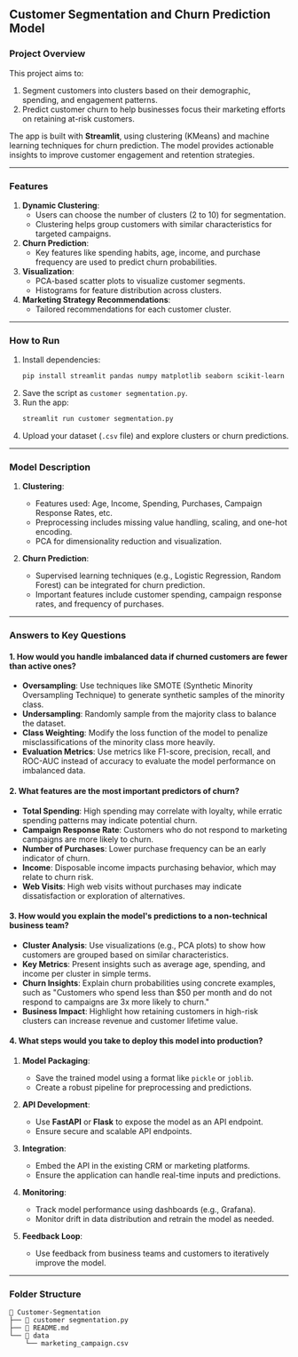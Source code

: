 ## **Customer Segmentation and Churn Prediction Model**

### **Project Overview**
This project aims to:
1. Segment customers into clusters based on their demographic, spending, and engagement patterns.
2. Predict customer churn to help businesses focus their marketing efforts on retaining at-risk customers.

The app is built with **Streamlit**, using clustering (KMeans) and machine learning techniques for churn prediction. The model provides actionable insights to improve customer engagement and retention strategies.

---

### **Features**
1. **Dynamic Clustering**:
   - Users can choose the number of clusters (2 to 10) for segmentation.
   - Clustering helps group customers with similar characteristics for targeted campaigns.
2. **Churn Prediction**:
   - Key features like spending habits, age, income, and purchase frequency are used to predict churn probabilities.
3. **Visualization**:
   - PCA-based scatter plots to visualize customer segments.
   - Histograms for feature distribution across clusters.
4. **Marketing Strategy Recommendations**:
   - Tailored recommendations for each customer cluster.

---

### **How to Run**
1. Install dependencies:
   ```bash
   pip install streamlit pandas numpy matplotlib seaborn scikit-learn
   ```
2. Save the script as `customer segmentation.py`.
3. Run the app:
   ```bash
   streamlit run customer segmentation.py
   ```
4. Upload your dataset (`.csv` file) and explore clusters or churn predictions.

---

### **Model Description**
1. **Clustering**:
   - Features used: Age, Income, Spending, Purchases, Campaign Response Rates, etc.
   - Preprocessing includes missing value handling, scaling, and one-hot encoding.
   - PCA for dimensionality reduction and visualization.
   
2. **Churn Prediction**:
   - Supervised learning techniques (e.g., Logistic Regression, Random Forest) can be integrated for churn prediction.
   - Important features include customer spending, campaign response rates, and frequency of purchases.

---

### **Answers to Key Questions**

#### **1. How would you handle imbalanced data if churned customers are fewer than active ones?**
- **Oversampling**: Use techniques like SMOTE (Synthetic Minority Oversampling Technique) to generate synthetic samples of the minority class.
- **Undersampling**: Randomly sample from the majority class to balance the dataset.
- **Class Weighting**: Modify the loss function of the model to penalize misclassifications of the minority class more heavily.
- **Evaluation Metrics**: Use metrics like F1-score, precision, recall, and ROC-AUC instead of accuracy to evaluate the model performance on imbalanced data.

#### **2. What features are the most important predictors of churn?**
- **Total Spending**: High spending may correlate with loyalty, while erratic spending patterns may indicate potential churn.
- **Campaign Response Rate**: Customers who do not respond to marketing campaigns are more likely to churn.
- **Number of Purchases**: Lower purchase frequency can be an early indicator of churn.
- **Income**: Disposable income impacts purchasing behavior, which may relate to churn risk.
- **Web Visits**: High web visits without purchases may indicate dissatisfaction or exploration of alternatives.

#### **3. How would you explain the model's predictions to a non-technical business team?**
- **Cluster Analysis**: Use visualizations (e.g., PCA plots) to show how customers are grouped based on similar characteristics.
- **Key Metrics**: Present insights such as average age, spending, and income per cluster in simple terms.
- **Churn Insights**: Explain churn probabilities using concrete examples, such as "Customers who spend less than $50 per month and do not respond to campaigns are 3x more likely to churn."
- **Business Impact**: Highlight how retaining customers in high-risk clusters can increase revenue and customer lifetime value.

#### **4. What steps would you take to deploy this model into production?**
1. **Model Packaging**:
   - Save the trained model using a format like `pickle` or `joblib`.
   - Create a robust pipeline for preprocessing and predictions.
   
2. **API Development**:
   - Use **FastAPI** or **Flask** to expose the model as an API endpoint.
   - Ensure secure and scalable API endpoints.

3. **Integration**:
   - Embed the API in the existing CRM or marketing platforms.
   - Ensure the application can handle real-time inputs and predictions.

4. **Monitoring**:
   - Track model performance using dashboards (e.g., Grafana).
   - Monitor drift in data distribution and retrain the model as needed.

5. **Feedback Loop**:
   - Use feedback from business teams and customers to iteratively improve the model.

---

### **Folder Structure**
```
📂 Customer-Segmentation
├── 📄 customer segmentation.py
├── 📄 README.md
└── 📂 data
    └── marketing_campaign.csv
```
